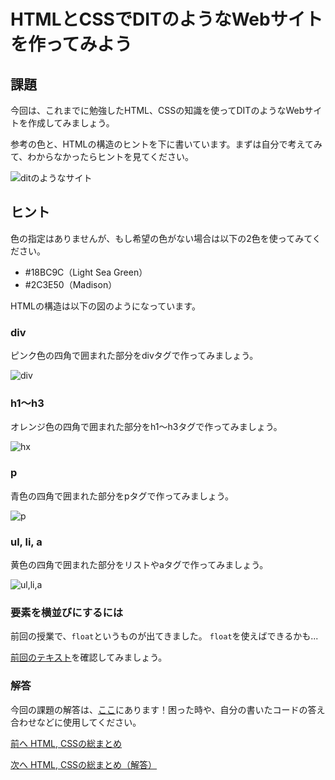 # HTMLとCSSでDITのようなWebサイトを作ってみよう

## 課題

今回は、これまでに勉強したHTML、CSSの知識を使ってDITのようなWebサイトを作成してみましょう。

参考の色と、HTMLの構造のヒントを下に書いています。まずは自分で考えてみて、わからなかったらヒントを見てください。

![ditのようなサイト](./images/dit.png)

## ヒント

色の指定はありませんが、もし希望の色がない場合は以下の2色を使ってみてください。

* \#18BC9C（Light Sea Green）
* \#2C3E50（Madison）


HTMLの構造は以下の図のようになっています。

### div
ピンク色の四角で囲まれた部分をdivタグで作ってみましょう。

![div](./images/div.png)

### h1〜h3 
オレンジ色の四角で囲まれた部分をh1〜h3タグで作ってみましょう。

![hx](./images/hx.png)

### p 
青色の四角で囲まれた部分をpタグで作ってみましょう。

![p](./images/p.png)

### ul, li, a 
黄色の四角で囲まれた部分をリストやaタグで作ってみましょう。

![ul,li,a](./images/ul_a.png)


### 要素を横並びにするには
前回の授業で、`float`というものが出てきました。
`float`を使えばできるかも...

<a href="../3/basic_bloglike_layout.md" target="_blank">前回のテキスト</a>を確認してみましょう。

### 解答

今回の課題の解答は、<a href="./html-css-text.md" target="_blank">ここ</a>にあります！困った時や、自分の書いたコードの答え合わせなどに使用してください。
 
[前へ HTML, CSSの総まとめ](../04/html-css.md)
 
[次へ HTML, CSSの総まとめ（解答）](../04/html-css-text.md)
